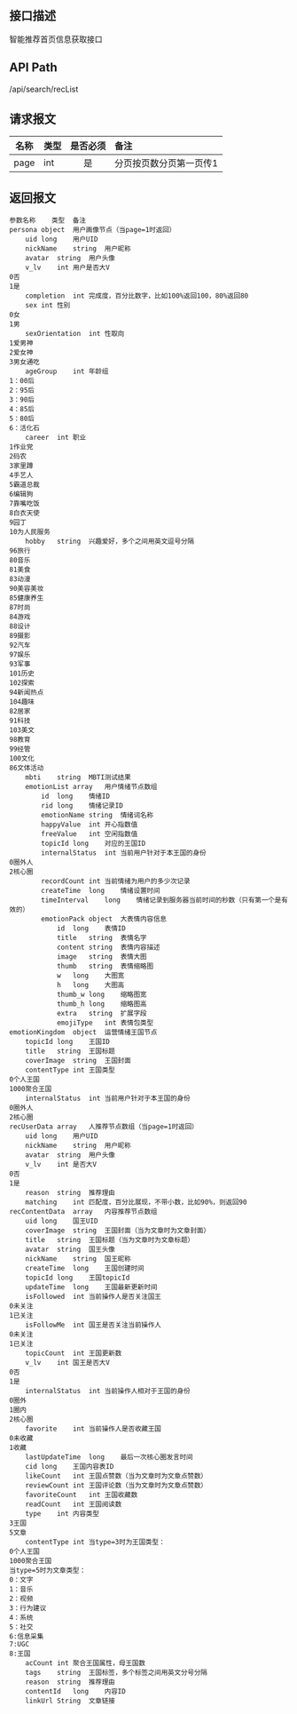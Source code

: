## 接口描述
智能推荐首页信息获取接口
## API Path
/api/search/recList
## 请求报文
|名称         |类型           |是否必须   |备注                                 |
|-------------|:--------------|:---------:|:------------------------------------|
|page    |int    |是    |分页按页数分页第一页传1    |
## 返回报文
    参数名称	类型	备注
    persona	object	用户画像节点（当page=1时返回）
    	uid	long	用户UID
    	nickName	string	用户昵称
    	avatar	string	用户头像
    	v_lv	int	用户是否大V
    0否
    1是
    	completion	int	完成度，百分比数字，比如100%返回100，80%返回80
    	sex	int	性别
    0女
    1男
    	sexOrientation	int	性取向
    1爱男神
    2爱女神
    3男女通吃
    	ageGroup	int	年龄组
    1：00后
    2：95后
    3：90后
    4：85后
    5：80后
    6：活化石
    	career	int	职业
    1作业党
    2码农
    3家里蹲
    4手艺人
    5霸道总裁
    6编辑狗
    7靠嘴吃饭
    8白衣天使
    9园丁
    10为人民服务
    	hobby	string	兴趣爱好，多个之间用英文逗号分隔
    96旅行
    80音乐
    81美食
    83动漫
    90美容美妆
    85健康养生
    87时尚
    84游戏
    88设计
    89摄影
    92汽车
    97娱乐
    93军事
    101历史
    102探索
    94新闻热点
    104趣味
    82居家
    91科技
    103美文
    98教育
    99经管
    100文化
    86文体活动
    	mbti	string	MBTI测试结果
    	emotionList	array	用户情绪节点数组
    		id	long	情绪ID
    		rid	long	情绪记录ID
    		emotionName	string	情绪词名称
    		happyValue	int	开心指数值
    		freeValue	int	空闲指数值
    		topicId	long	对应的王国ID
    		internalStatus	int	当前用户针对于本王国的身份
    0圈外人
    2核心圈
    		recordCount	int	当前情绪为用户的多少次记录
    		createTime	long	情绪设置时间
    		timeInterval	long	情绪记录到服务器当前时间的秒数（只有第一个是有效的）
    		emotionPack	object	大表情内容信息
    			id	long	表情ID
    			title	string	表情名字
    			content	string	表情内容描述
    			image	string	表情大图
    			thumb	string	表情缩略图
    			w	long	大图宽
    			h	long	大图高
    			thumb_w	long	缩略图宽
    			thumb_h	long	缩略图高
    			extra	string	扩展字段
    			emojiType	int	表情包类型
    emotionKingdom	object	运营情绪王国节点
    	topicId	long	王国ID
    	title	string	王国标题
    	coverImage	string	王国封面
    	contentType	int	王国类型
    0个人王国
    1000聚合王国
    	internalStatus	int	当前用户针对于本王国的身份
    0圈外人
    2核心圈
    recUserData	array	人推荐节点数组（当page=1时返回）
    	uid	long	用户UID
    	nickName	string	用户昵称
    	avatar	string	用户头像
    	v_lv	int	是否大V
    0否
    1是
    	reason	string	推荐理由
    	matching	int	匹配度，百分比展现，不带小数，比如90%，则返回90
    recContentData	array	内容推荐节点数组
    	uid	long	国王UID
    	coverImage	string	王国封面（当为文章时为文章封面）
    	title	string	王国标题（当为文章时为文章标题）
    	avatar	string	国王头像
    	nickName	string	国王昵称
    	createTime	long	王国创建时间
    	topicId	long	王国topicId
    	updateTime	long	王国最新更新时间
    	isFollowed	int	当前操作人是否关注国王
    0未关注
    1已关注
    	isFollowMe	int	国王是否关注当前操作人
    0未关注
    1已关注
    	topicCount	int	王国更新数
    	v_lv	int	国王是否大V
    0否
    1是
    	internalStatus	int	当前操作人相对于王国的身份
    0圈外
    1圈内
    2核心圈
    	favorite	int	当前操作人是否收藏王国
    0未收藏
    1收藏
    	lastUpdateTime	long	最后一次核心圈发言时间
    	cid	long	王国内容表ID
    	likeCount	int	王国点赞数（当为文章时为文章点赞数）
    	reviewCount	int	王国评论数（当为文章时为文章点赞数）
    	favoriteCount	int	王国收藏数
    	readCount	int	王国阅读数
    	type	int	内容类型
    3王国
    5文章
    	contentType	int	当type=3时为王国类型：
    0个人王国
    1000聚合王国
    当type=5时为文章类型：
    0：文字
    1：音乐
    2：视频
    3：行为建议
    4：系统
    5：社交
    6:信息采集
    7:UGC
    8:王国
    	acCount	int	聚合王国属性，母王国数
    	tags	string	王国标签，多个标签之间用英文分号分隔
    	reason	string	推荐理由
    	contentId	long	内容ID
    	linkUrl	String	文章链接
